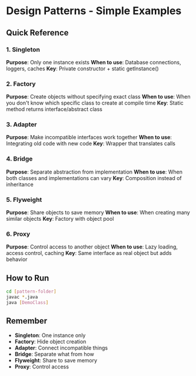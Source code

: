 # Design Patterns - Simple Examples

## Quick Reference

### 1. Singleton
**Purpose**: Only one instance exists
**When to use**: Database connections, loggers, caches
**Key**: Private constructor + static getInstance()

### 2. Factory
**Purpose**: Create objects without specifying exact class
**When to use**: When you don't know which specific class to create at compile time
**Key**: Static method returns interface/abstract class

### 3. Adapter
**Purpose**: Make incompatible interfaces work together
**When to use**: Integrating old code with new code
**Key**: Wrapper that translates calls

### 4. Bridge
**Purpose**: Separate abstraction from implementation
**When to use**: When both classes and implementations can vary
**Key**: Composition instead of inheritance

### 5. Flyweight
**Purpose**: Share objects to save memory
**When to use**: When creating many similar objects
**Key**: Factory with object pool

### 6. Proxy
**Purpose**: Control access to another object
**When to use**: Lazy loading, access control, caching
**Key**: Same interface as real object but adds behavior

## How to Run
```bash
cd [pattern-folder]
javac *.java
java [DemoClass]
```

## Remember
- **Singleton**: One instance only
- **Factory**: Hide object creation
- **Adapter**: Connect incompatible things
- **Bridge**: Separate what from how
- **Flyweight**: Share to save memory
- **Proxy**: Control access